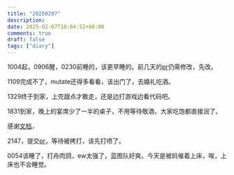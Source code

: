 ```yaml
---
title: "20250207"
description: 
date: 2025-02-07T10:04:52+08:00
comments: true
draft: false
tags: ["diary"]
---
```

1004起，0906醒，0230前睡的，该更早睡的。前几天的[pr](https://github.com/MaaAssistantArknights/maa-copilot-frontend/pull/372)仍需修改，先改。

1109完成不了，mutate还得多看看，该出门了，去婚礼吃酒。

1329终于到家，上完甜点才敢走，还是边打游戏边看代码吧。

1831到家，晚上的宴席少了一半的桌子，不用等待敬酒，大家吃饱都直接润了。

感谢[文档](https://swr.vercel.app/zh-CN/docs/pagination)，

2147，提交[pr](https://github.com/MaaAssistantArknights/maa-copilot-frontend/pull/372)，等待被拷打，该先打喷了。

0054该睡了，打舟肉鸽，ew太强了，蓝图队好爽。今天是被妈催着上床，唉，上床也不会睡觉。